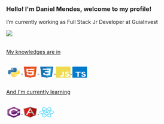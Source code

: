 ### Hello! I'm Daniel Mendes, welcome to my profile!

I’m currently working as Full Stack Jr Developer at GuiaInvest

 <div>
  <a href="https://github.com/TheAwesomeStorm">
  <img height="180em" src="https://github-readme-stats.vercel.app/api?username=TheAwesomeStorm&show_icons=true&theme=github_dark&include_all_commits=true&count_private=true"/>
</div>

 ##
  
 My knowledges are in
  
  <div style="display: inline_block"><br>
    <img align="center" alt="Daniel-Python" height="30" width="40" src="https://raw.githubusercontent.com/devicons/devicon/master/icons/python/python-original.svg">
    <img align="center" alt="Daniel-HTML" height="30" width="40" src="https://raw.githubusercontent.com/devicons/devicon/master/icons/html5/html5-original.svg">
    <img align="center" alt="Daniel-CSS" height="30" width="40" src="https://raw.githubusercontent.com/devicons/devicon/master/icons/css3/css3-original.svg">  
    <img align="center" alt="Daniel-js" height="30" width="40" src="https://raw.githubusercontent.com/devicons/devicon/master/icons/javascript/javascript-plain.svg">
    <img align="center" alt="Daniel-ts" height="30" width="40" src="https://raw.githubusercontent.com/devicons/devicon/master/icons/typescript/typescript-plain.svg">
  </div>
 
  ##
  
 And I'm currently learning
  
 <div style="display: inline_block"><br>
   <img align="center" alt="Daniel-Csharp" height="30" width="40" src="https://raw.githubusercontent.com/devicons/devicon/master/icons/csharp/csharp-original.svg">
   <img align="center" alt="Daniel-Angular" height="30" width="40" src="https://raw.githubusercontent.com/devicons/devicon/master/icons/angularjs/angularjs-original.svg">
   <img align="center" alt="Daniel-React" height="30" width="40" src="https://raw.githubusercontent.com/devicons/devicon/master/icons/react/react-original.svg">
 </div>
